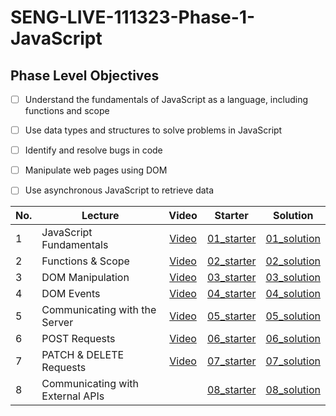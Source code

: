 # SENG-LIVE-111323-Phase-1-JavaScript
## Phase Level Objectives
- [ ] Understand the fundamentals of JavaScript as a language, including functions and scope
- [ ] Use data types and structures to solve problems in JavaScript
- [ ] Identify and resolve bugs in code
- [ ] Manipulate web pages using DOM
- [ ] Use asynchronous JavaScript to retrieve data


|No. | Lecture                          | Video 	| Starter 	| Solution 	|
|----|------------------------------	|:-----:	|--------	|---------	|
|1 | JavaScript Fundamentals            |[Video](https://www.youtube.com/watch?v=hoxU67YfpI4)|[01_starter](https://github.com/RikkuX491/EAST-SE-111323-Phase-1/tree/01_starter)|[01_solution](https://github.com/RikkuX491/EAST-SE-111323-Phase-1/tree/01_solution)|
|2 | Functions & Scope                	|[Video](https://www.youtube.com/watch?v=A2IbSmoqPQE)|[02_starter](https://github.com/RikkuX491/EAST-SE-111323-Phase-1/tree/02_starter)|[02_solution](https://github.com/RikkuX491/EAST-SE-111323-Phase-1/tree/02_solution)|
|3 | DOM Manipulation                 	|[Video](https://www.youtube.com/watch?v=LAa_-tyXWLg)|[03_starter](https://github.com/RikkuX491/EAST-SE-111323-Phase-1/tree/03_starter)|[03_solution](https://github.com/RikkuX491/EAST-SE-111323-Phase-1/tree/03_solution)|
|4 | DOM Events                       	|[Video](https://www.youtube.com/watch?v=2JP9SJJKP0k)|[04_starter](https://github.com/RikkuX491/EAST-SE-111323-Phase-1/tree/04_starter)|[04_solution](https://github.com/RikkuX491/EAST-SE-111323-Phase-1/tree/04_solution)|
|5 | Communicating with the Server    	|[Video](https://www.youtube.com/watch?v=bwP2hRIgxN0)|[05_starter](https://github.com/RikkuX491/EAST-SE-111323-Phase-1/tree/05_starter)|[05_solution](https://github.com/RikkuX491/EAST-SE-111323-Phase-1/tree/05_solution)|
|6 | POST Requests                    	|[Video](https://www.youtube.com/watch?v=rtFQO2-vTX8)|[06_starter](https://github.com/RikkuX491/EAST-SE-111323-Phase-1/tree/06_starter)|[06_solution](https://github.com/RikkuX491/EAST-SE-111323-Phase-1/tree/06_solution)|
|7 | PATCH & DELETE Requests          	|[Video](https://www.youtube.com/watch?v=Bke15GDKhdg)|[07_starter](https://github.com/RikkuX491/EAST-SE-111323-Phase-1/tree/07_starter)|[07_solution](https://github.com/RikkuX491/EAST-SE-111323-Phase-1/tree/07_solution)|
|8 | Communicating with External APIs 	| | [08_starter](https://github.com/RikkuX491/EAST-SE-111323-Phase-1/tree/08_starter)|  [08_solution](https://github.com/RikkuX491/EAST-SE-111323-Phase-1/tree/08_solution)|